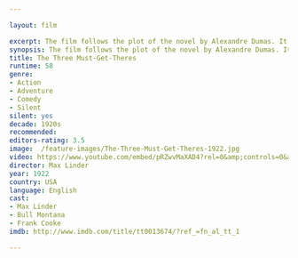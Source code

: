 ```yaml
---

layout: film

excerpt: The film follows the plot of the novel by Alexandre Dumas. It is also meant as a parody of the previously released 1921 film The Three Musketeers, starring Douglas Fairbanks.
synopsis: The film follows the plot of the novel by Alexandre Dumas. It is also meant as a parody of the previously released 1921 film The Three Musketeers, starring Douglas Fairbanks.
title: The Three Must-Get-Theres
runtime: 58
genre: 
- Action
- Adventure
- Comedy
- Silent
silent: yes
decade: 1920s
recommended: 
editors-rating: 3.5
image:  /feature-images/The-Three-Must-Get-Theres-1922.jpg 
video: https://www.youtube.com/embed/pRZwvMaXAD4?rel=0&amp;controls=0&amp;showinfo=0
director: Max Linder
year: 1922
country: USA
language: English
cast:
- Max Linder
- Bull Montana
- Frank Cooke
imdb: http://www.imdb.com/title/tt0013674/?ref_=fn_al_tt_1

---
```

